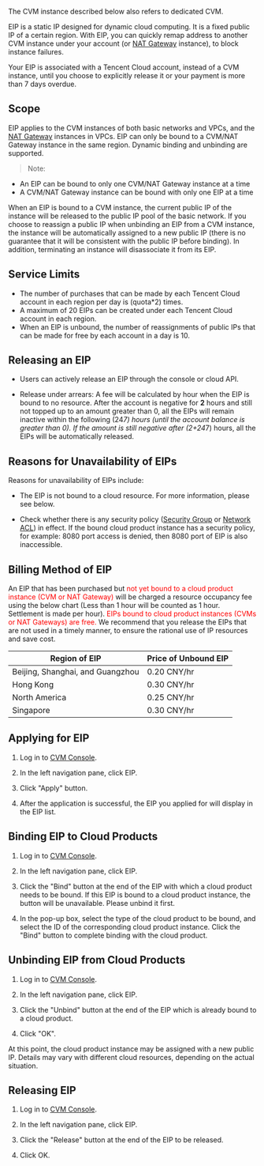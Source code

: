 The CVM instance described below also refers to dedicated CVM.

EIP is a static IP designed for dynamic cloud computing. It is a fixed public IP of a certain region. With EIP, you can quickly remap address to another CVM instance under your account (or [NAT Gateway](https://www.qcloud.com/doc/product/215/%E7%BD%91%E5%85%B3#2.-nat.E7.BD.91.E5.85.B3) instance), to block instance failures.

Your EIP is associated with a Tencent Cloud account, instead of a CVM instance, until you choose to explicitly release it or your payment is more than 7 days overdue.

## Scope

EIP applies to the CVM instances of both basic networks and VPCs, and the [NAT Gateway](/doc/product/215/4975) instances in VPCs. EIP can only be bound to a CVM/NAT Gateway instance in the same region. Dynamic binding and unbinding are supported.

>Note:
- An EIP can be bound to only one CVM/NAT Gateway instance at a time
- A CVM/NAT Gateway instance can be bound with only one EIP at a time

When an EIP is bound to a CVM instance, the current public IP of the instance will be released to the public IP pool of the basic network. If you choose to reassign a public IP when unbinding an EIP from a CVM instance, the instance will be automatically assigned to a new public IP (there is no guarantee that it will be consistent with the public IP before binding). In addition, terminating an instance will disassociate it from its EIP.

## Service Limits


- The number of purchases that can be made by each Tencent Cloud account in each region per day is (quota*2) times.
- A maximum of 20 EIPs can be created under each Tencent Cloud account in each region.
- When an EIP is unbound, the number of reassignments of public IPs that can be made for free by each account in a day is 10.

## Releasing an EIP

- Users can actively release an EIP through the console or cloud API.

- Release under arrears: A fee will be calculated by hour when the EIP is bound to no resource. After the account is negative for **2** hours and still not topped up to an amount greater than 0, all the EIPs will remain inactive within the following (24*7) hours (until the account balance is greater than 0). If the amount is still negative after (2+24*7) hours, all the EIPs will be automatically released.

## Reasons for Unavailability of EIPs
Reasons for unavailability of EIPs include: 

- The EIP is not bound to a cloud resource. For more information, please see below.

- Check whether there is any security policy ([Security Group](/doc/product/213/5221) or [Network ACL](/doc/product/215/5132)) in effect. If the bound cloud product instance has a security policy, for example: 8080 port access is denied, then 8080 port of EIP is also inaccessible.

## Billing Method of EIP
An EIP that has been purchased but <font color="red">not yet bound to a cloud product instance (CVM or NAT Gateway)</font> will be charged a resource occupancy fee using the below chart (Less than 1 hour will be counted as 1 hour. Settlement is made per hour). <font color="red">EIPs bound to cloud product instances (CVMs or NAT Gateways) are free. </font>We recommend that you release the EIPs that are not used in a timely manner, to ensure the rational use of IP resources and save cost.


| Region of EIP     | Price of Unbound EIP   |
| -------------- | -------- |
| Beijing, Shanghai, and Guangzhou | 0.20 CNY/hr |
| Hong Kong           | 0.30 CNY/hr |
| North America           | 0.25 CNY/hr |
| Singapore          | 0.30 CNY/hr |

## Applying for EIP

1) Log in to [CVM Console](https://console.qcloud.com/cvm).
​	
2) In the left navigation pane, click EIP.

3) Click "Apply" button.

4) After the application is successful, the EIP you applied for will display in the EIP list.

## Binding EIP to Cloud Products

1) Log in to [CVM Console](https://console.qcloud.com/cvm).

2) In the left navigation pane, click EIP.

3) Click the "Bind" button at the end of the EIP with which a cloud product needs to be bound. If this EIP is bound to a cloud product instance, the button will be unavailable. Please unbind it first.
​	
4) In the pop-up box, select the type of the cloud product to be bound, and select the ID of the corresponding cloud product instance. Click the "Bind" button to complete binding with the cloud product.

## Unbinding EIP from Cloud Products

1) Log in to [CVM Console](https://console.qcloud.com/cvm).

2) In the left navigation pane, click EIP.

3) Click the "Unbind" button at the end of the EIP which is already bound to a cloud product.

4) Click "OK".

At this point, the cloud product instance may be assigned with a new public IP. Details may vary with different cloud resources, depending on the actual situation.

## Releasing EIP
1) Log in to [CVM Console](https://console.qcloud.com/cvm).

2) In the left navigation pane, click EIP.

3) Click the "Release" button at the end of the EIP to be released.

4) Click OK.

